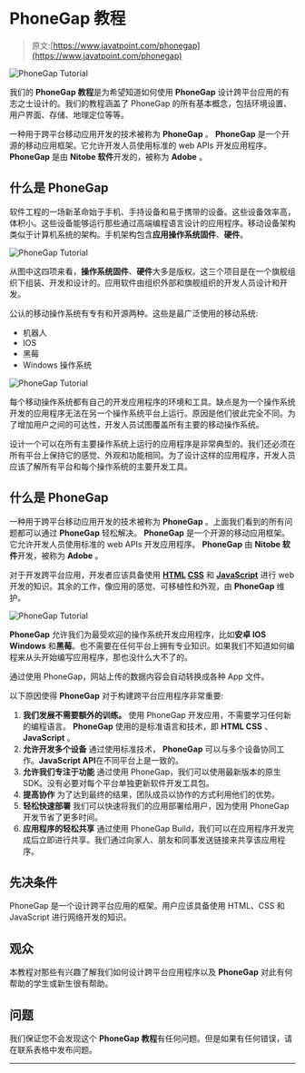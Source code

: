 # PhoneGap 教程

> 原文:[https://www.javatpoint.com/phonegap](https://www.javatpoint.com/phonegap)

![PhoneGap Tutorial](../Images/e81362559a7afd09bbe1f812c286daef.png)

我们的 **PhoneGap 教程**是为希望知道如何使用 **PhoneGap** 设计跨平台应用的有志之士设计的。我们的教程涵盖了 PhoneGap 的所有基本概念，包括环境设置、用户界面、存储、地理定位等等。

一种用于跨平台移动应用开发的技术被称为 **PhoneGap** 。 **PhoneGap** 是一个开源的移动应用框架。它允许开发人员使用标准的 web APIs 开发应用程序。 **PhoneGap** 是由 **Nitobe 软件**开发的，被称为 **Adobe** 。

## 什么是 PhoneGap

软件工程的一场新革命始于手机、手持设备和易于携带的设备。这些设备效率高，体积小。这些设备能够运行那些通过高端编程语言设计的应用程序。移动设备架构类似于计算机系统的架构。手机架构包含**应用操作系统固件**、**硬件**。

![PhoneGap Tutorial](../Images/bf7e97a0d6cf331de219e671bc4fcdb7.png)

从图中这四项来看，**操作系统固件**、**硬件**大多是版权。这三个项目是在一个旗舰组织下组装、开发和设计的。应用软件由组织外部和旗舰组织的开发人员设计和开发。

公认的移动操作系统有专有和开源两种。这些是最广泛使用的移动系统:

*   机器人
*   IOS
*   黑莓
*   Windows 操作系统

![PhoneGap Tutorial](../Images/bae643cfbfa8eccc15b85c44c172af3a.png)

每个移动操作系统都有自己的开发应用程序的环境和工具。缺点是为一个操作系统开发的应用程序无法在另一个操作系统平台上运行。原因是他们彼此完全不同。为了增加用户之间的可达性，开发人员试图覆盖所有主要的移动操作系统。

设计一个可以在所有主要操作系统上运行的应用程序是非常典型的。我们还必须在所有平台上保持它的感觉、外观和功能相同。为了设计这样的应用程序，开发人员应该了解所有平台和每个操作系统的主要开发工具。

## 什么是 PhoneGap

一种用于跨平台移动应用开发的技术被称为 **PhoneGap** 。上面我们看到的所有问题都可以通过 **PhoneGap** 轻松解决。 **PhoneGap** 是一个开源的移动应用框架。它允许开发人员使用标准的 web APIs 开发应用程序。 **PhoneGap** 由 **Nitobe 软件**开发，被称为 **Adobe** 。

对于开发跨平台应用，开发者应该具备使用 **[HTML](https://www.javatpoint.com/html-tutorial) [CSS](https://www.javatpoint.com/css-tutorial)** 和 **[JavaScript](https://www.javatpoint.com/javascript-tutorial)** 进行 web 开发的知识。其余的工作，像应用的感觉、可移植性和外观，由 **PhoneGap** 维护。

![PhoneGap Tutorial](../Images/ff7f69ab8dcc79427ce954a5d7f8c6c6.png)

**PhoneGap** 允许我们为最受欢迎的操作系统开发应用程序，比如**安卓 IOS Windows** 和**黑莓**。也不需要在任何平台上拥有专业知识。如果我们不知道如何编程来从头开始编写应用程序，那也没什么大不了的。

通过使用 PhoneGap，网站上传的数据内容会自动转换成各种 App 文件。

以下原因使得 **PhoneGap** 对于构建跨平台应用程序非常重要:

1.  **我们发展不需要额外的训练。**
    使用 PhoneGap 开发应用，不需要学习任何新的编程语言。 **PhoneGap** 使用的是标准语言和技术，即 **HTML CSS** 、 **JavaScript** 。
2.  **允许开发多个设备**
    通过使用标准技术， **PhoneGap** 可以与多个设备协同工作。**JavaScript API**在不同平台上是一致的。
3.  **允许我们专注于功能**
    通过使用 PhoneGap，我们可以使用最新版本的原生 SDK。没有必要对每个平台单独更新软件开发工具包。
4.  **提高协作**
    为了达到最终的结果，团队成员以协作的方式利用他们的优势。
5.  **轻松快速部署**
    我们可以快速将我们的应用部署给用户，因为使用 PhoneGap 开发节省了更多时间。
6.  **应用程序的轻松共享**
    通过使用 PhoneGap Build，我们可以在应用程序开发完成后立即进行共享。我们通过向家人、朋友和同事发送链接来共享该应用程序。

## 先决条件

PhoneGap 是一个设计跨平台应用的框架。用户应该具备使用 HTML、CSS 和 JavaScript 进行网络开发的知识。

## 观众

本教程对那些有兴趣了解我们如何设计跨平台应用程序以及 **PhoneGap** 对此有何帮助的学生或新生很有帮助。

## 问题

我们保证您不会发现这个 **PhoneGap 教程**有任何问题。但是如果有任何错误，请在联系表格中发布问题。

* * *